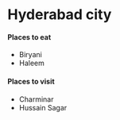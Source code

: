 # Hyderabad city

#### Places to eat
- Biryani
- Haleem

#### Places to visit
- Charminar
- Hussain Sagar

